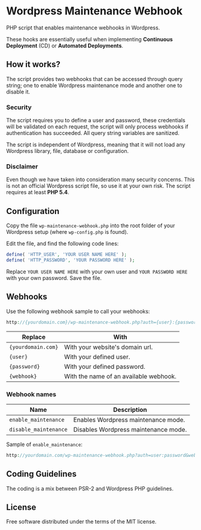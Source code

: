 # Wordpress Maintenance Webhook

PHP script that enables maintenance webhooks in Wordpress.

These hooks are essentially useful when implementing **Continuous Deployment** (CD) or **Automated Deployments**.

## How it works?

The script provides two webhooks that can be accessed through query string; one to enable Wordpress maintenance mode and another one to disable it.

### Security

The script requires you to define a user and password, these credentials will be validated on each request, the script will only process webhooks if authentication has succeeded. All query string variables are sanitized.

The script is independent of Wordpress, meaning that it will not load any Wordpress library, file, database or configuration.

### Disclaimer

Even though we have taken into consideration many security concerns. This is not an official Wordpress script file, so use it at your own risk. The script requires at least **PHP 5.4**.

## Configuration

Copy the file `wp-maintenance-webhook.php` into the root folder of your Wordpress setup (where `wp-config.php` is found).

Edit the file, and find the following code lines:

```php
define( 'HTTP_USER', 'YOUR USER NAME HERE' );
define( 'HTTP_PASSWORD', 'YOUR PASSWORD HERE' );
```

Replace `YOUR USER NAME HERE` with your own user and `YOUR PASSWORD HERE` with your own password. Save the file.

## Webhooks

Use the following webhook sample to call your webhooks:

```php
http://{yourdomain.com}/wp-maintenance-webhook.php?auth={user}:{password}&webhook={webhook}
```

| Replace | With |
| --- | --- |
| `{yourdomain.com}` | With your website's domain url. |
| `{user}` | With your defined user. |
| `{password}` | With your defined password. |
| `{webhook}` | With the name of an available webhook. |

### Webhook names

| Name | Description |
| --- | --- |
| `enable_maintenance` | Enables Wordpress maintenance mode. |
| `disable_maintenance` | Disables Wordpress maintenance mode. |

Sample of `enable_maintenance`:

```php
http://yourdomain.com/wp-maintenance-webhook.php?auth=user:password&webhook=enable_maintenance
```

## Coding Guidelines

The coding is a mix between PSR-2 and Wordpress PHP guidelines.

## License

Free software distributed under the terms of the MIT license.